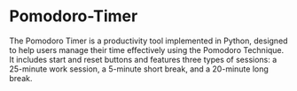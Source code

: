 # Pomodoro-Timer
The Pomodoro Timer is a productivity tool implemented in Python, designed to help users manage their time effectively using the Pomodoro Technique. It includes start and reset buttons and features three types of sessions: a 25-minute work session, a 5-minute short break, and a 20-minute long break.
